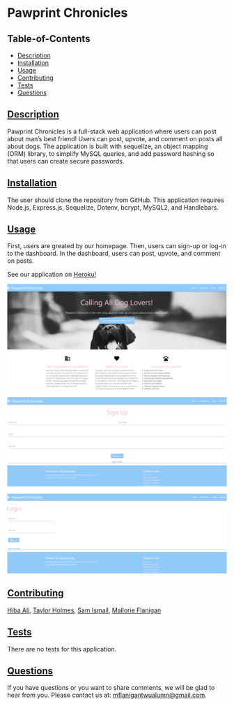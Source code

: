 # Pawprint Chronicles

## Table-of-Contents

- [Description](#description)
- [Installation](#installation)
- [Usage](#usage)
- [Contributing](#contributing)
- [Tests](#tests)
- [Questions](#questions)

## [Description](#table-of-contents)

Pawprint Chronicles is a full-stack web application where users can post about man’s best friend! Users can post, upvote, and comment on posts all about dogs. The application is built with sequelize, an object mapping (ORM) library, to simplify MySQL queries, and add password hashing so that users can create secure passwords.

## [Installation](#table-of-contents)

The user should clone the repository from GitHub. This application requires Node.js, Express.js, Sequelize, Dotenv, bcrypt, MySQL2, and Handlebars.

## [Usage](#table-of-contents)

First, users are greated by our homepage. Then, users can sign-up or log-in to the dashboard. In the dashboard, users can post, upvote, and comment on posts.

See our application on [Heroku!](https://ancient-waters-18396.herokuapp.com/)

![homepage.png](https://github.com/TaylorH07/pawprint-chronicles/blob/develop/public/images/homepage.png)

![signup.png](https://github.com/TaylorH07/pawprint-chronicles/blob/develop/public/images/signup.png)

![login.png](https://github.com/TaylorH07/pawprint-chronicles/blob/develop/public/images/login.png)

## [Contributing](#table-of-contents)

[Hiba Ali](https://github.com/Hibo-ali),
[Taylor Holmes](https://github.com/TaylorH07),
[Sam Ismail](https://github.com/Samismail2010),
[Mallorie Flanigan](https://github.com/mflanigan13)

## [Tests](#table-of-contents)

There are no tests for this application.

## [Questions](#table-of-contents)

If you have questions or you want to share comments, we will be glad to hear from you. Please contact us at: mflanigantwualumn@gmail.com.

